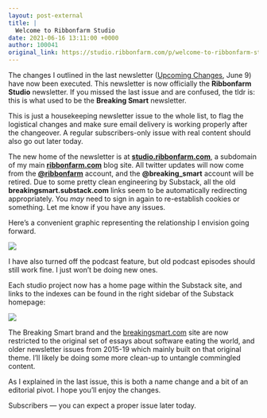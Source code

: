 ```yaml
---
layout: post-external
title: |
  Welcome to Ribbonfarm Studio
date: 2021-06-16 13:11:00 +0000
author: 100041
original_link: https://studio.ribbonfarm.com/p/welcome-to-ribbonfarm-studio
---
```


The changes I outlined in the last newsletter ([Upcoming Changes](https://studio.ribbonfarm.com/p/upcoming-changes), June 9) have now been executed. This newsletter is now officially the **Ribbonfarm Studio** newsletter. If you missed the last issue and are confused, the tldr is: this is what used to be the **Breaking Smart** newsletter.

This is just a housekeeping newsletter issue to the whole list, to flag the logistical changes and make sure email delivery is working properly after the changeover. A regular subscribers-only issue with real content should also go out later today.

The new home of the newsletter is at **[studio.ribbonfarm.com](https://studio.ribbonfarm.com/)**, a subdomain of my main **[ribbonfarm.com](https://ribbonfarm.com)** blog site. All twitter updates will now come from the **[@ribbonfarm](https://twitter.com/ribbonfarm)** account, and the **@breaking\_smart** account will be retired. Due to some pretty clean engineering by Substack, all the old **breakingsmart.substack.com** links seem to be automatically redirecting appropriately. You _may_ need to sign in again to re-establish cookies or something. Let me know if you have any issues.

Here’s a convenient graphic representing the relationship I envision going forward.

[![](https://cdn.substack.com/image/fetch/w_1456,c_limit,f_auto,q_auto:good,fl_progressive:steep/https%3A%2F%2Fbucketeer-e05bbc84-baa3-437e-9518-adb32be77984.s3.amazonaws.com%2Fpublic%2Fimages%2F8b198638-8194-4d29-9e2b-a919c4186828_1284x1013.png)](https://cdn.substack.com/image/fetch/f_auto,q_auto:good,fl_progressive:steep/https%3A%2F%2Fbucketeer-e05bbc84-baa3-437e-9518-adb32be77984.s3.amazonaws.com%2Fpublic%2Fimages%2F8b198638-8194-4d29-9e2b-a919c4186828_1284x1013.png)

I have also turned off the podcast feature, but old podcast episodes should still work fine. I just won’t be doing new ones.

Each studio project now has a home page within the Substack site, and links to the indexes can be found in the right sidebar of the Substack homepage:

[![](https://cdn.substack.com/image/fetch/w_1456,c_limit,f_auto,q_auto:good,fl_progressive:steep/https%3A%2F%2Fbucketeer-e05bbc84-baa3-437e-9518-adb32be77984.s3.amazonaws.com%2Fpublic%2Fimages%2Faedeb93d-a33d-484a-b2ae-deafbe82443d_417x288.png)](https://cdn.substack.com/image/fetch/f_auto,q_auto:good,fl_progressive:steep/https%3A%2F%2Fbucketeer-e05bbc84-baa3-437e-9518-adb32be77984.s3.amazonaws.com%2Fpublic%2Fimages%2Faedeb93d-a33d-484a-b2ae-deafbe82443d_417x288.png)

The Breaking Smart brand and the [breakingsmart.com](https://breakingsmart.com/en/season-1/) site are now restricted to the original set of essays about software eating the world, and older newsletter issues from 2015-19 which mainly built on that original theme. I’ll likely be doing some more clean-up to untangle commingled content.

As I explained in the last issue, this is both a name change and a bit of an editorial pivot. I hope you’ll enjoy the changes.

Subscribers — you can expect a proper issue later today.
